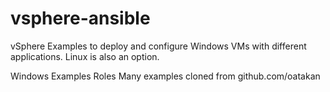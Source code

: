 # vsphere-ansible

vSphere Examples to deploy and configure Windows VMs with different applications. Linux is also an option.


Windows Examples Roles
Many examples cloned from github.com/oatakan
